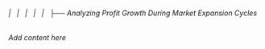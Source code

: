 ###### |   |   |   |   |   ├── Analyzing Profit Growth During Market Expansion Cycles

*Add content here*